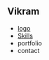 ## Vikram
- [logo](https://www.figma.com/community/file/1132891950238141302/programming-language-logos-icons-free-editable)
- [Skills](./Skills.md)
- portfolio
- contact
